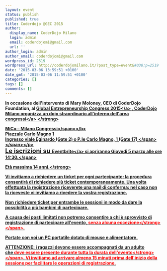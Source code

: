 ```yaml
---
layout: event
status: publish
published: true
title: Coderdojo @GEC 2015
author:
  display_name: CoderDojo Milano
  login: admin
  email: coderdojomi@gmail.com
  url: ''
author_login: admin
author_email: coderdojomi@gmail.com
wordpress_id: 2519
wordpress_url: http://coderdojomilano.it/?post_type=event&#038;p=2519
date: '2015-03-06 13:59:51 +0100'
date_gmt: '2015-03-06 11:59:51 +0100'
categories: []
tags: []
comments: []
---
```

<p><strong>In occasione dell'intervento di Mary Moloney, CEO di CoderDojo Foundation, al <a href="http:&#47;&#47;www.gec.co" target="_blank">Global Entrepreneurship Congress 2015<&#47;a> , CoderDojo Milano organizza un dojo straordinario all'interno dell'<a href="http:&#47;&#47;www.gec.co&#47;venue" target="_blank">area congressi<&#47;a>&nbsp;<&#47;strong></p>
<p class="location vcard"><b><span class="fn org">MiCo &ndash; Milano Congressi<&#47;span><&#47;b><br />
<span class="adr"><span class="street-address">Piazzale Carlo Magno 1<br />
Ingresso viale Eginardo (Gate 2) o P.le Carlo Magno, 1 (Gate 17) <&#47;span><&#47;span><&#47;p><br />
<span style="font-size: 20px;">Le iscrizioni su <a href="http:&#47;&#47;www.eventbrite.it&#47;e&#47;biglietti-coderdojo-milano-gec-2015-15982662574?aff=eac2" target="_blank">Eventbrite<&#47;a> si apriranno&nbsp;Gioved&igrave; 5 marzo alle ore 14:30.<&#47;span></p>
<p><strong>Et&agrave; massima 14 anni.<&#47;strong></p>
<p>Vi invitiamo a richiedere un ticket per ogni partecipante: la procedura consentir&agrave; di richiedere pi&ugrave; ticket contemporaneamente. Una volta effettuata la registrazione riceverete una mail di conferma: nel caso non la riceveste vi invitiamo a rivedere la vostra registrazione.</p>
<p>Non richiedere ticket per entrambe le sessioni in modo da dare la possibilit&agrave; a pi&ugrave; bambini di partecipare.</p>
<p>A causa dei posti limitati non potremo consentire a chi &egrave; sprovvisto di registrazione di partecipare all'evento,&nbsp;<span style="color: #ff0000;"><strong>senza alcuna eccezione<&#47;strong><&#47;span>.</p>
<p>Portate con voi un PC portatile dotato di mouse e alimentatore.</p>
<p>ATTENZIONE: i ragazzi devono essere accompagnati da un adulto che&nbsp;<span style="color: #ff0000;"><strong>deve essere presente durante tutta la durata dell'evento<&#47;strong><&#47;span>. Vi invitiamo ad arrivare almeno 15 minuti prima dell'inizio della sessione per facilitare le operazioni di registrazione.</p>
